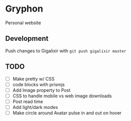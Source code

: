 # Gryphon
Personal website

## Development
Push changes to Gigalixir with `git push gigalixir master`

## TODO
- [ ] Make pretty w/ CSS
- [ ] code blocks with prismjs
- [ ] Add Image property to Post
- [ ] CSS to handle mobile vs web image downloads
- [ ] Post read time
- [ ] Add light/dark modes
- [ ] Make circle around Avatar pulse in and out on hover